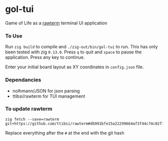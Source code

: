 # gol-tui

Game of Life as a [rawterm](https://github.com/ttibsi/rawterm) terminal UI application

### To Use

Run `zig build` to compile and `./zig-out/bin/gol-tui` to run. This has only
been tested with zig `0.13.0`.
Press `q` to quit and `space` to pause the application. Press any key to continue.

Enter your initial board layout as XY coordinates in `config.json` file.

### Dependancies
* nolhmann/JSON for json parsing
* ttibsi/rawterm for TUI management

### To update rawterm
```console
zig fetch --save=rawterm git+https://github.com/ttibsi/rawterm#db991bfe15a22299664af3f44c74c02f746af75f
```

Replace everything after the `#` at the end with the git hash
